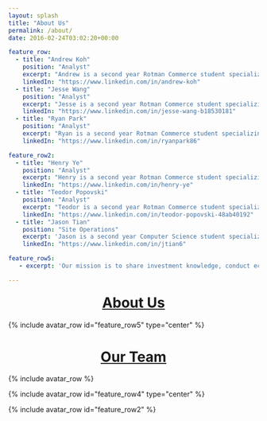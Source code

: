 ```yaml
---
layout: splash
title: "About Us"
permalink: /about/
date: 2016-02-24T03:02:20+00:00

feature_row:
  - title: "Andrew Koh"
    position: "Analyst"
    excerpt: "Andrew is a second year Rotman Commerce student specializing in Accounting at the University of Toronto. Currently, he is a Corporate Tax Consultant at KPMG and a part-time Equity Research Intern at ASquared Research, a New Jersey-based research firm. During his free time, he enjoys watching tech reviews and has a passion for martial art fiction novels."
    linkedIn: "https://www.linkedin.com/in/andrew-koh"
  - title: "Jesse Wang"
    position: "Analyst"
    excerpt: "Jesse is a second year Rotman Commerce student specializing in Finance and Economics at the University of Toronto. He is currently a Private Equity Analyst at Silverstone Capital, a Toronto-based search fund and an Equity Research Intern at ASquared Research, a New Jersey-based research firm. During his free time, Jesse loves cooking  as well as composing music and is a huge soccer fan."
    linkedIn: "https://www.linkedin.com/in/jesse-wang-b18530181"
  - title: "Ryan Park"
    position: "Analyst"
    excerpt: "Ryan is a second year Rotman Commerce student specializing in Finance and Economics at the University of Toronto. He has worked as a part-time Private Equity Analyst at Red Oak Succession Capital, a Toronto-based search fund. This summer, he is interning at Albourne Partners. Outside of school, Ryan enjoys playing and watching soccer, swimming, as well as learning more about reptiles."
    linkedIn: "https://www.linkedin.com/in/ryanpark86"

feature_row2:
  - title: "Henry Ye"
    position: "Analyst"
    excerpt: "Henry is a second year Rotman Commerce student specializing in Finance and Economics at the University of Toronto. He took part in various extracurricular activities such as an analyst at the Rational Capital Investment Fund and as a student consultant in Rotman Commerce Consult for Impact. During his free time,  he enjoys cooking and playing the guitar."
    linkedIn: "https://www.linkedin.com/in/henry-ye"
  - title: "Teodor Popovski"
    position: "Analyst"
    excerpt: "Teodor is a second year Rotman Commerce student specializing in Finance and Economics at the University of Toronto. He's passionate about all things Finance and has held a Project Manager position for UTSG Enactus' consulting division. Watching soccer on the weekends and bodybuilding are some of the many things he enjoys doing with his spare time."
    linkedIn: "https://www.linkedin.com/in/teodor-popovski-48ab40192"
  - title: "Jason Tian"
    position: "Site Operations"
    excerpt: 'Jason is a second year Computer Science student specializing in Software Engineering at the University of Toronto. He has a passion for creating solutions in which he expresses through his personal projects and involvement in hackathons. In his spare time, he enjoys playing blitz chess online and experimenting with data visualization and analysis.'
    linkedIn: "https://www.linkedin.com/in/jtian6"

feature_row5:
   - excerpt: 'Our mission is to share investment knowledge, conduct economic discussions and provide practices for students interested in capital markets'

---
```




<h1 style="text-align: center; margin-top: 20px; "><u>About Us</u></h1>

{% include avatar_row id="feature_row5" type="center" %}

<h1 style="text-align: center; "><u>Our Team</u></h1>

{% include avatar_row %}

{% include avatar_row id="feature_row4" type="center" %}

{% include avatar_row id="feature_row2" %}
